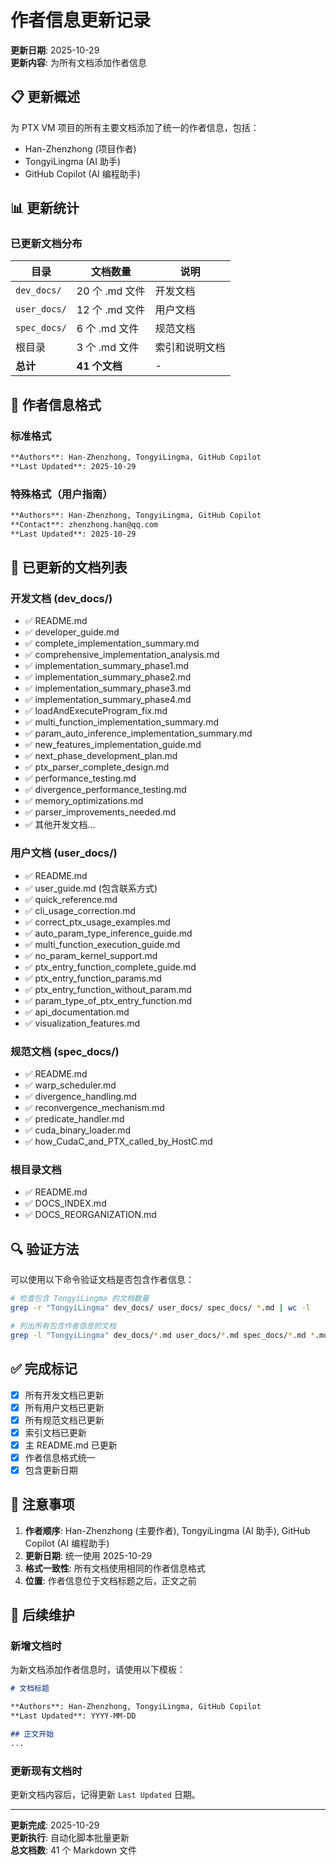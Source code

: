 # 作者信息更新记录

**更新日期**: 2025-10-29  
**更新内容**: 为所有文档添加作者信息

## 📋 更新概述

为 PTX VM 项目的所有主要文档添加了统一的作者信息，包括：
- Han-Zhenzhong (项目作者)
- TongyiLingma (AI 助手)
- GitHub Copilot (AI 编程助手)

## 📊 更新统计

### 已更新文档分布

| 目录 | 文档数量 | 说明 |
|------|---------|------|
| `dev_docs/` | 20 个 .md 文件 | 开发文档 |
| `user_docs/` | 12 个 .md 文件 | 用户文档 |
| `spec_docs/` | 6 个 .md 文件 | 规范文档 |
| 根目录 | 3 个 .md 文件 | 索引和说明文档 |
| **总计** | **41 个文档** | - |

## 📝 作者信息格式

### 标准格式
```markdown
**Authors**: Han-Zhenzhong, TongyiLingma, GitHub Copilot  
**Last Updated**: 2025-10-29
```

### 特殊格式（用户指南）
```markdown
**Authors**: Han-Zhenzhong, TongyiLingma, GitHub Copilot  
**Contact**: zhenzhong.han@qq.com  
**Last Updated**: 2025-10-29
```

## 📂 已更新的文档列表

### 开发文档 (dev_docs/)
- ✅ README.md
- ✅ developer_guide.md
- ✅ complete_implementation_summary.md
- ✅ comprehensive_implementation_analysis.md
- ✅ implementation_summary_phase1.md
- ✅ implementation_summary_phase2.md
- ✅ implementation_summary_phase3.md
- ✅ implementation_summary_phase4.md
- ✅ loadAndExecuteProgram_fix.md
- ✅ multi_function_implementation_summary.md
- ✅ param_auto_inference_implementation_summary.md
- ✅ new_features_implementation_guide.md
- ✅ next_phase_development_plan.md
- ✅ ptx_parser_complete_design.md
- ✅ performance_testing.md
- ✅ divergence_performance_testing.md
- ✅ memory_optimizations.md
- ✅ parser_improvements_needed.md
- ✅ 其他开发文档...

### 用户文档 (user_docs/)
- ✅ README.md
- ✅ user_guide.md (包含联系方式)
- ✅ quick_reference.md
- ✅ cli_usage_correction.md
- ✅ correct_ptx_usage_examples.md
- ✅ auto_param_type_inference_guide.md
- ✅ multi_function_execution_guide.md
- ✅ no_param_kernel_support.md
- ✅ ptx_entry_function_complete_guide.md
- ✅ ptx_entry_function_params.md
- ✅ ptx_entry_function_without_param.md
- ✅ param_type_of_ptx_entry_function.md
- ✅ api_documentation.md
- ✅ visualization_features.md

### 规范文档 (spec_docs/)
- ✅ README.md
- ✅ warp_scheduler.md
- ✅ divergence_handling.md
- ✅ reconvergence_mechanism.md
- ✅ predicate_handler.md
- ✅ cuda_binary_loader.md
- ✅ how_CudaC_and_PTX_called_by_HostC.md

### 根目录文档
- ✅ README.md
- ✅ DOCS_INDEX.md
- ✅ DOCS_REORGANIZATION.md

## 🔍 验证方法

可以使用以下命令验证文档是否包含作者信息：

```bash
# 检查包含 TongyiLingma 的文档数量
grep -r "TongyiLingma" dev_docs/ user_docs/ spec_docs/ *.md | wc -l

# 列出所有包含作者信息的文档
grep -l "TongyiLingma" dev_docs/*.md user_docs/*.md spec_docs/*.md *.md
```

## ✅ 完成标记

- [x] 所有开发文档已更新
- [x] 所有用户文档已更新
- [x] 所有规范文档已更新
- [x] 索引文档已更新
- [x] 主 README.md 已更新
- [x] 作者信息格式统一
- [x] 包含更新日期

## 📌 注意事项

1. **作者顺序**: Han-Zhenzhong (主要作者), TongyiLingma (AI 助手), GitHub Copilot (AI 编程助手)
2. **更新日期**: 统一使用 2025-10-29
3. **格式一致性**: 所有文档使用相同的作者信息格式
4. **位置**: 作者信息位于文档标题之后，正文之前

## 🎯 后续维护

### 新增文档时
为新文档添加作者信息时，请使用以下模板：

```markdown
# 文档标题

**Authors**: Han-Zhenzhong, TongyiLingma, GitHub Copilot  
**Last Updated**: YYYY-MM-DD

## 正文开始
...
```

### 更新现有文档时
更新文档内容后，记得更新 `Last Updated` 日期。

---

**更新完成**: 2025-10-29  
**更新执行**: 自动化脚本批量更新  
**总文档数**: 41 个 Markdown 文件
